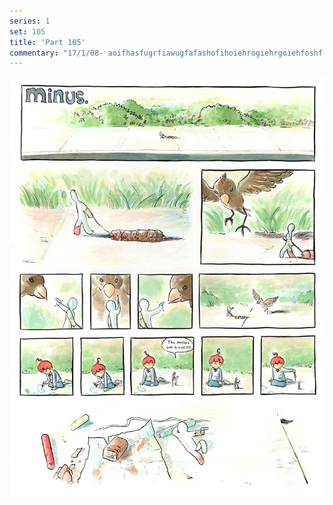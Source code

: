 ```yaml
---
series: 1
set: 105
title: 'Part 105'
commentary: "17/1/08- aoifhasfugrfiawugfafashofihoiehrogiehrgoiehfoshf."
---
```


![](../../../../assets/minus/part-105/minus105.jpg)